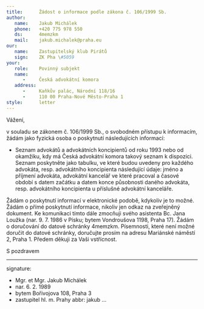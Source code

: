```yaml
---
title:      Žádost o informace podle zákona č. 106/1999 Sb.
author:
   name:    Jakub Michálek
   phone:   +420 775 978 550
   ds:      4memzkm
   mail:    jakub.michalek@praha.eu
our:
   name:    Zastupitelský klub Pirátů
   sign:    ZK Pha \#5059
your:
   role:    Povinný subjekt
   name:    
      -     Česká advokátní komora
   address:
      -     Kaňkův palác, Národní 118/16
      -     110 00 Praha-Nové Město-Praha 1
style:      letter
---
```


Vážení,

v souladu se zákonem č. 106/1999 Sb., o svobodném přístupu k informacím, žádám jako fyzická osoba o poskytnutí následujících informací:

* Seznam advokátů a advokátních koncipientů od roku 1993 nebo od okamžiku, kdy má Česká advokátní komora takový seznam k dispozici. Seznam poskytněte jako tabulku, ve které budou uvedeny pro každého advokáta, resp. advokátního koncipienta následující údaje: jméno a příjmení advokáta, advokátní kancelář ve které pracoval a časové období s datem začátku a datem konce působnosti daného advokáta, resp. advokátního koncipienta u příslušné advokátní kanceláře. 

Žádám o poskytnutí informací v elektronické podobě, kdykoliv je to možné. Žádám o přímé poskytnutí informace, nikoliv jen odkaz na zveřejněný dokument. Ke komunikaci tímto dále zmocňuji svého asistenta Bc. Jana Loužka (nar. 9. 7. 1986 v Písku; bytem Vondroušova 1198, Praha 17). Žádám o doručování do datové schránky 4memzkm. Písemnosti, které není možné doručit do datové schránky, doručujte prosím na adresu Mariánské náměstí 2, Praha 1. Předem děkuji za Vaši vstřícnost.

S pozdravem

---
signature: 
  - Mgr. et Mgr. Jakub Michálek
  - nar. 6. 2. 1989
  - bytem Bořivojova 108, Praha 3
  - zastupitel hl. m. Prahy
abbr:       jakub
...
